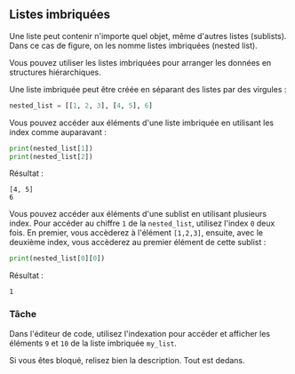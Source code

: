 ## Listes imbriquées

Une liste peut contenir n'importe quel objet, même d'autres listes (sublists).
Dans ce cas de figure, on les nomme listes imbriquées (nested list).

Vous pouvez utiliser les listes imbriquées pour arranger les données en structures hiérarchiques.

Une liste imbriquée peut être créée en séparant des listes par des virgules :

```python
nested_list = [[1, 2, 3], [4, 5], 6]
```

Vous pouvez accéder aux éléments d'une liste imbriquée en utilisant les index comme auparavant :

```python
print(nested_list[1])
print(nested_list[2])
```
Résultat :
```text
[4, 5]
6
```
Vous pouvez accéder aux éléments d'une sublist en utilisant plusieurs index.
Pour accéder au chiffre `1` de la `nested_list`, utilisez l'index `0` deux fois.
En premier, vous accèderez à l'élément `[1,2,3]`, ensuite, avec le deuxième index,
vous accèderez au premier élément de cette sublist :

```python
print(nested_list[0][0])
```
Résultat :
```text
1
```

### Tâche
Dans l'éditeur de code,
utilisez l'indexation pour accéder et afficher les éléments `9` et `10` de la liste imbriquée `my_list`.

<div class="hint">Si vous êtes bloqué, relisez bien la description. Tout est dedans.</div>
